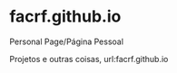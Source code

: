 # facrf.github.io



 Personal Page/Página Pessoal
 
 Projetos e outras coisas, url:facrf.github.io
 
